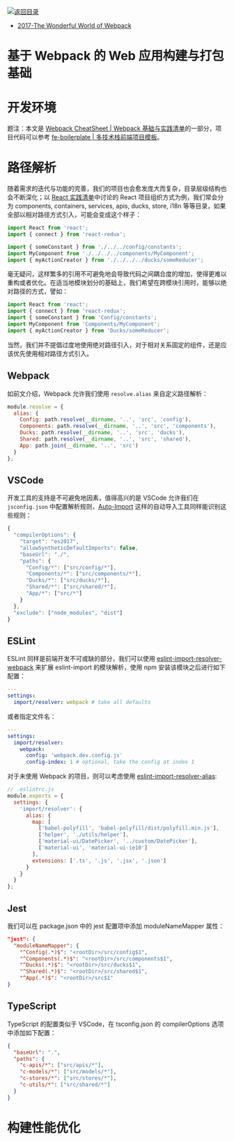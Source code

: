 [![返回目录](https://parg.co/UYp)](https://github.com/wxyyxc1992/Web-Series/)

- [2017-The Wonderful World of Webpack](http://jackhiston.com/2017/9/4/the-wonderful-world-of-webpack/#)

# 基于 Webpack 的 Web 应用构建与打包基础

# 开发环境

题注：本文是 [Webpack CheatSheet | Webpack 基础与实践清单](https://github.com/wxyyxc1992/Awesome-CheatSheets/blob/master/Web/DevOps/Bundler/Webpack-CheatSheet.md)的一部分，项目代码可以参考 [fe-boilerplate | 多技术栈前端项目模板](https://github.com/wxyyxc1992/fe-boilerplate)。

# 路径解析

随着需求的迭代与功能的完善，我们的项目也会愈发庞大而复杂，目录层级结构也会不断深化；以 [React 实践清单](https://parg.co/YWj)中讨论的 React 项目组织方式为例，我们常会分为 components, containers, services, apis, ducks, store, i18n 等等目录，如果全部以相对路径方式引入，可能会变成这个样子：

```js
import React from 'react';
import { connect } from 'react-redux';

import { someConstant } from './../../config/constants';
import MyComponent from './../../../components/MyComponent';
import { myActionCreator } from './../../../ducks/someReducer';
```

毫无疑问，这样繁多的引用不可避免地会导致代码之间耦合度的增加，使得更难以重构或者优化。在适当地模块划分的基础上，我们希望在跨模块引用时，能够以绝对路径的方式，譬如：

```js
import React from 'react';
import { connect } from 'react-redux';
import { someConstant } from 'Config/constants';
import MyComponent from 'Components/MyComponent';
import { myActionCreator } from 'Ducks/someReducer';
```

当然，我们并不提倡过度地使用绝对路径引入，对于相对关系固定的组件，还是应该优先使用相对路径方式引入。

## Webpack

如前文介绍，Webpack 允许我们使用 `resolve.alias` 来自定义路径解析：

```js
module.resolve = {
  alias: {
    Config: path.resolve(__dirname, '..', 'src', 'config'),
    Components: path.resolve(__dirname, '..', 'src', 'components'),
    Ducks: path.resolve(__dirname, '..', 'src', 'ducks'),
    Shared: path.resolve(__dirname, '..', 'src', 'shared'),
    App: path.join(__dirname, '..', 'src')
  }
};
```

## VSCode

开发工具的支持是不可避免地因素，值得高兴的是 VSCode 允许我们在 `jsconfig.json` 中配置解析规则，[Auto-Import](https://github.com/soates/Auto-Import) 这样的自动导入工具同样能识别这些规则：

```js
{
  "compilerOptions": {
    "target": "es2017",
    "allowSyntheticDefaultImports": false,
    "baseUrl": "./",
    "paths": {
      "Config/*": ["src/config/*"],
      "Components/*": ["src/components/*"],
      "Ducks/*": ["src/ducks/*"],
      "Shared/*": ["src/shared/*"],
      "App/*": ["src/*"]
    }
  },
  "exclude": ["node_modules", "dist"]
}
```

## ESLint

ESLint 同样是前端开发不可或缺的部分，我们可以使用 [eslint-import-resolver-webpack](https://www.npmjs.com/package/eslint-import-resolver-webpack) 来扩展 eslint-import 的模块解析，使用 npm 安装该模块之后进行如下配置：

```yaml
---
settings:
  import/resolver: webpack # take all defaults
```

或者指定文件名：

```yaml
---
settings:
  import/resolver:
    webpack:
      config: 'webpack.dev.config.js'
      config-index: 1 # optional, take the config at index 1
```

对于未使用 Webpack 的项目，则可以考虑使用 [eslint-import-resolver-alias](https://www.npmjs.com/package/eslint-import-resolver-alias):

```js
// .eslintrc.js
module.exports = {
  settings: {
    'import/resolver': {
      alias: {
        map: [
          ['babel-polyfill', 'babel-polyfill/dist/polyfill.min.js'],
          ['helper', './utils/helper'],
          ['material-ui/DatePicker', '../custom/DatePicker'],
          ['material-ui', 'material-ui-ie10']
        ],
        extensions: ['.ts', '.js', '.jsx', '.json']
      }
    }
  }
};
```

## Jest

我们可以在 package.json 中的 jest 配置项中添加 moduleNameMapper 属性：

```json
"jest": {
  "moduleNameMapper": {
    "^Config(.*)$": "<rootDir>/src/config$1",
    "^Components(.*)$": "<rootDir>/src/components$1",
    "^Ducks(.*)$": "<rootDir>/src/ducks$1",
    "^Shared(.*)$": "<rootDir>/src/shared$1",
    "^App(.*)$": "<rootDir>/src$1"
}
```

## TypeScript

TypeScript 的配置类似于 VSCode，在 tsconfig.json 的 compilerOptions 选项中添加如下配置：

```json
{
  "baseUrl": ".",
  "paths": {
    "c-apis/*": ["src/apis/*"],
    "c-models/*": ["src/models/*"],
    "c-stores/*": ["src/stores/*"],
    "c-utils/*": ["src/shared/*"]
  }
}
```

# 构建性能优化

